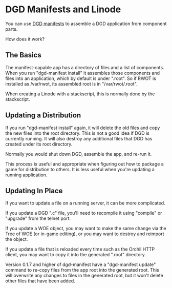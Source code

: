 # DGD Manifests and Linode

You can use [DGD manifests](https://github.com/ChatTheatre/dgd-tools/) to assemble a DGD application from component parts.

How does it work?

## The Basics

The manifest-capable app has a directory of files and a list of components. When you run "dgd-manifest install" it assembles those components and files into an application, which by default is under ".root". So if RWOT is installed as /var/rwot, its assembled root is in "/var/rwot/.root".

When creating a Linode with a stackscript, this is normally done by the stackscript.

## Updating a Distribution

If you run "dgd-manifest install" again, it will delete the old files and copy the new files into the root directory. This is not a good idea if DGD is currently running. It will also destroy any additional files that DGD has created under its root directory.

Normally you would shut down DGD, assemble the app, and re-run it.

This process is useful and appropriate when figuring out how to package a game for distribution to others. It is less useful when you're updating a running application.

## Updating In Place

If you want to update a file on a running server, it can be more complicated.

If you update a DGD ".c" file, you'll need to recompile it using "compile" or "upgrade" from the telnet port.

If you update a WOE object, you may want to make the same change via the Tree of WOE (or in-game editing), or you may want to destroy and reimport the object.

If you update a file that is reloaded every time such as the Orchil HTTP client, you may want to copy it into the generated ".root" directory.

Version 0.1.7 and higher of dgd-manifest have a "dgd-manifest update" command to re-copy files from the app root into the generated root. This will overwrite any changes to files in the generated root, but it won't delete other files that have been added.
